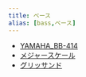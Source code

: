 ```yaml
---
title: ベース
alias: [bass,ベース]
---
```


- [YAMAHA_BB-414](YAMAHA_BB-414.md)
- [メジャースケール](メジャースケール.md)
- [グリッサンド](グリッサンド.md)